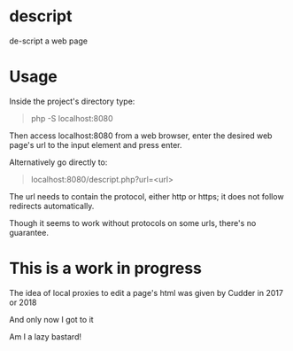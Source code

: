 # descript
de-script a web page


# Usage
Inside the project's directory type:

> php -S localhost:8080

Then access localhost:8080 from a web browser, enter the desired web page's url to the input element and press enter.

Alternatively go directly to:

> localhost:8080/descript.php?url=\<url\>

The url needs to contain the protocol, either http or https; it does not follow redirects automatically.

Though it seems to work without protocols on some urls, there's no guarantee.

# This is a work in progress

The idea of local proxies to edit a page's html was given by Cudder in 2017 or 2018

And only now I got to it

Am I a lazy bastard!
